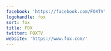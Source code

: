 ```yaml
---
facebook: 'https://facebook.com/FOXTV'
logohandle: fox
sort: fox
title: FOX
twitter: FOXTV
website: 'https://www.fox.com/'
---
```



